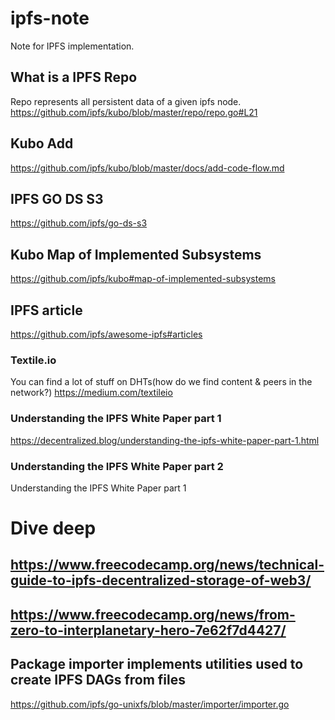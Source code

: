 # ipfs-note
Note for IPFS implementation.

## What is a IPFS Repo
Repo represents all persistent data of a given ipfs node. https://github.com/ipfs/kubo/blob/master/repo/repo.go#L21

## Kubo Add 
https://github.com/ipfs/kubo/blob/master/docs/add-code-flow.md

## IPFS GO DS S3
https://github.com/ipfs/go-ds-s3

## Kubo Map of Implemented Subsystems
https://github.com/ipfs/kubo#map-of-implemented-subsystems

## IPFS article
https://github.com/ipfs/awesome-ipfs#articles

### Textile.io
You can find a lot of stuff on DHTs(how do we find content & peers in the network?)
https://medium.com/textileio

### Understanding the IPFS White Paper part 1
https://decentralized.blog/understanding-the-ipfs-white-paper-part-1.html

### Understanding the IPFS White Paper part 2
Understanding the IPFS White Paper part 1

# Dive deep

## https://www.freecodecamp.org/news/technical-guide-to-ipfs-decentralized-storage-of-web3/

## https://www.freecodecamp.org/news/from-zero-to-interplanetary-hero-7e62f7d4427/

## Package importer implements utilities used to create IPFS DAGs from files
https://github.com/ipfs/go-unixfs/blob/master/importer/importer.go
